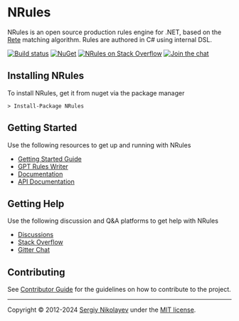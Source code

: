 # NRules

NRules is an open source production rules engine for .NET, based on the [Rete](http://en.wikipedia.org/wiki/Rete_algorithm) matching algorithm. Rules are authored in C# using internal DSL.

[![Build status](https://img.shields.io/appveyor/ci/nrules/nrules.svg)](https://ci.appveyor.com/project/NRules/nrules) [![NuGet](https://img.shields.io/nuget/v/NRules.svg)](https://nuget.org/packages/NRules) [![NRules on Stack Overflow](https://img.shields.io/badge/stack%20overflow-nrules-orange.svg)](http://stackoverflow.com/questions/tagged/nrules) [![Join the chat](https://img.shields.io/gitter/room/nrules/nrules.svg)](https://gitter.im/nrules/nrules)

## Installing NRules

To install NRules, get it from nuget via the package manager
```console
> Install-Package NRules
```

## Getting Started

Use the following resources to get up and running with NRules

- [Getting Started Guide](https://nrules.net/articles/getting-started.html)
- [GPT Rules Writer](https://chat.openai.com/g/g-RgoE8sL4r-nrules-rule-writer)
- [Documentation](https://nrules.net/index.html)
- [API Documentation](https://nrules.net/api/index.html)

## Getting Help

Use the following discussion and Q&A platforms to get help with NRules

- [Discussions](https://github.com/NRules/NRules/discussions)
- [Stack Overflow](https://stackoverflow.com/questions/tagged/nrules)
- [Gitter Chat](https://gitter.im/NRules/NRules)

## Contributing

See [Contributor Guide](CONTRIBUTING.md) for the guidelines on how to contribute to the project.

---
Copyright &copy; 2012-2024 [Sergiy Nikolayev](https://github.com/snikolayev) under the [MIT license](LICENSE.txt).

